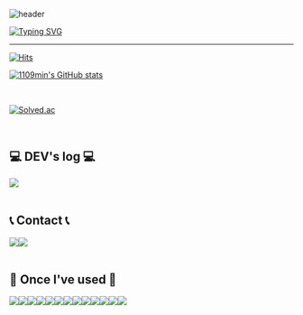 ![header](https://capsule-render.vercel.app/api?type=waving&color=timeGradient&text=Welcome%20to%20Seungmin's%20GitHub%20😎&animation=twinkling&fontSize=35&fontAlignY=40&fontAlign=60&height=250)

[![Typing SVG](https://readme-typing-svg.demolab.com?font=Alkatra&weight=500&size=45&duration=4000&pause=3&color=6994CDEE&center=false&vCenter=false&multiline=true&repeat=true&width=1000&height=100&lines=Welcome+to+Seungmin's+GitHub!👋)](https://git.io/typing-svg)
 
<div align="left">
 
 ---
     
[![Hits](https://hits.seeyoufarm.com/api/count/incr/badge.svg?url=https%3A%2F%2Fgithub.com%2F1109min&count_bg=%2379C83D&title_bg=%23555555&icon=github.svg&icon_color=%23E7E7E7&title=hits&edge_flat=false)](https://hits.seeyoufarm.com)


[![1109min's GitHub stats](https://github-readme-stats.vercel.app/api?username=1109min&theme=nord&hide_border=true&count_private=true)](https://github.com/1109min/github-readme-stats)

<br>

[![Solved.ac](http://mazassumnida.wtf/api/v2/generate_badge?boj=1109min)](https://solved.ac/1109min)

<br>

## 💻 DEV's log 💻
<div style="display:flex; flex-direction:row;">
    <a href="github.com/1109min.io">
        <img src="https://img.shields.io/badge/GitBlog-000000?style=for-the-badge&logo=Github&logoColor=white"> 
    </a>
  
</div><br>

 
## 📞 Contact 📞
<div style="display:flex; flex-direction:row;">
    <a href="https://www.instagram.com/seungminister_/">
        <img src="https://img.shields.io/badge/Instagram-E4405F?style=for-the-badge&logo=Instagram&logoColor=white"> 
    </a>
    <a href="mailto:1109min@gmail.com">
        <img src="https://img.shields.io/badge/Gmail-EA4335?style=for-the-badge&logo=Gmail&logoColor=white"> 
    </a>
</div><br>
    
## 🔨 Once I've used 🔨
<div style="display:flex; flex-direction:row;">
    <img src="https://img.shields.io/badge/Java-007396?style=for-the-badge&logo=java&logoColor=white"> 
    <img src="https://img.shields.io/badge/Spring Boot-6DB33F?style=for-the-badge&logo=spring boot&logoColor=white"> 
    <img src="https://img.shields.io/badge/MySQL-4479A1?style=for-the-badge&logo=mysql&logoColor=white"> 
    <br>
    <img src="https://img.shields.io/badge/HTML5-E34F26?style=for-the-badge&logo=html5&logoColor=white"> 
    <img src="https://img.shields.io/badge/CSS-1572B6?style=for-the-badge&logo=css3&logoColor=white">
    <img src="https://img.shields.io/badge/Tailwind CSS-06B6D4?style=for-the-badge&logo=css3&logoColor=white"> 
    <img src="https://img.shields.io/badge/javascript-F7DF1E?style=for-the-badge&logo=javascript&logoColor=black">
    <img src="https://img.shields.io/badge/Typescript-3178C6?style=for-the-badge&logo=Typescript&logoColor=black"> 
    <br>
    <img src="https://img.shields.io/badge/Kotlin-7F52FF?style=for-the-badge&logo=kotlin&logoColor=white">
    <img src="https://img.shields.io/badge/Andoid Studio-3DDC84?style=for-the-badge&logo=android studio&logoColor=white">
    <img src="https://img.shields.io/badge/Jetpack Compose-4285F4?style=for-the-badge&logo=Jetpack Compose&logoColor=white">
    <img src="https://img.shields.io/badge/Flutter-02569B?style=for-the-badge&logo=Flutter&logoColor=white">
    <img src="https://img.shields.io/badge/Python-3776AB?style=for-the-badge&logo=python&logoColor=white"> 
    <br>
</div><br>
</div>
 
